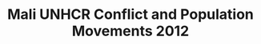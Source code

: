 ---
title: Mali UNHCR Conflict and Population Movements 2012
categories: 
    - data
geography: mali
partner: unhcr
cat: operations
year: 2012
layer: unhcr.malibase
api:
embed:
source: <a href="http://unhcr.org">UNHCR</a>
license: Public Domain
updated: 3/28/2012
description: This layer depicts areas of armed conflict and general population movements within Mali. Data obtained from the UN High Commissioner for Refugees's (UNHCR) [Mali Operation Information Sharing Portal](http://data.unhcr.org/MaliSituation/).
downloads:
    - type: MBTiles
      link: http://tiles.mapbox.com/unhcr/map/malibase

---